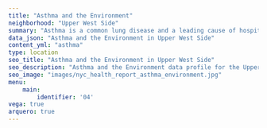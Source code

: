 ```yaml
---
title: "Asthma and the Environment"
neighborhood: "Upper West Side"
summary: "Asthma is a common lung disease and a leading cause of hospitalizations for children under 15 years old. This report provides a summary of asthma indicators by neighborhood. It also describes housing and neighborhood characteristics that can make asthma worse."
data_json: "Asthma and the Environment in Upper West Side"
content_yml: "asthma"
type: location
seo_title: "Asthma and the Environment in Upper West Side"
seo_description: "Asthma and the Environment data profile for the Upper West Side neighborhood of NYC."
seo_image: "images/nyc_health_report_asthma_environment.jpg"
menu:
    main:
        identifier: '04'
vega: true
arquero: true
---
```

